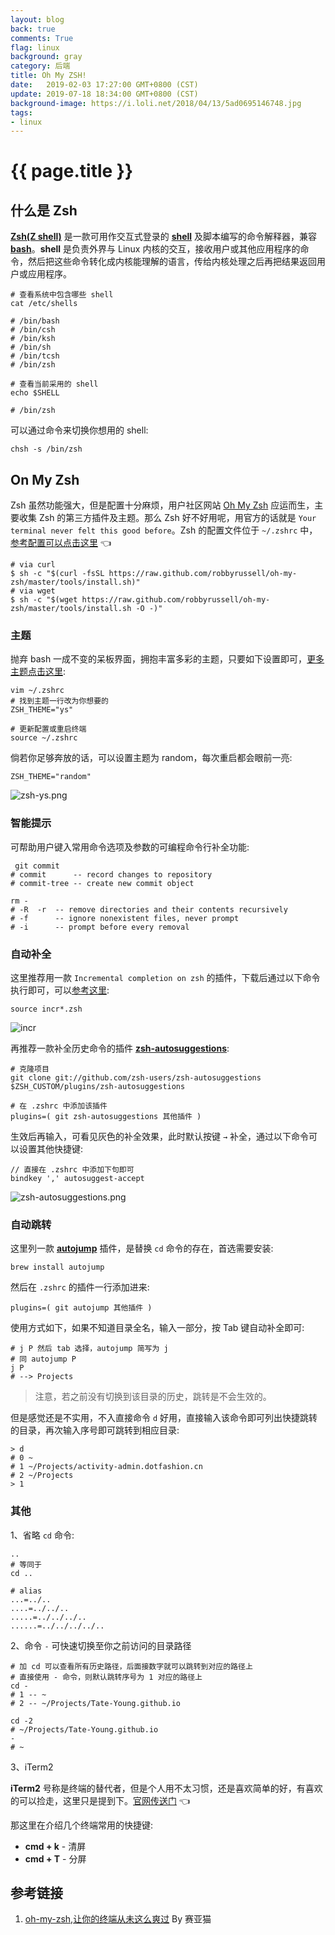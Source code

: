 ```yaml
---
layout: blog
back: true
comments: True
flag: linux
background: gray
category: 后端
title: Oh My ZSH!
date:   2019-02-03 17:27:00 GMT+0800 (CST)
update: 2019-07-18 18:34:00 GMT+0800 (CST)
background-image: https://i.loli.net/2018/04/13/5ad0695146748.jpg
tags:
- linux
---
```

# {{ page.title }}

## 什么是 Zsh

**[Zsh(Z shell)](https://zh.wikipedia.org/wiki/Z_shell)** 是一款可用作交互式登录的 [**shell**](https://zh.wikipedia.org/wiki/殼層) 及脚本编写的命令解释器，兼容 [**bash**](https://zh.wikipedia.org/wiki/Bash)。**shell** 是负责外界与 Linux 内核的交互，接收用户或其他应用程序的命令，然后把这些命令转化成内核能理解的语言，传给内核处理之后再把结果返回用户或应用程序。

```SHELL
# 查看系统中包含哪些 shell
cat /etc/shells

# /bin/bash
# /bin/csh
# /bin/ksh
# /bin/sh
# /bin/tcsh
# /bin/zsh
```

```SHELL
# 查看当前采用的 shell
echo $SHELL

# /bin/zsh
```

可以通过命令来切换你想用的 shell:

```SHELL
chsh -s /bin/zsh
```

## On My Zsh

Zsh 虽然功能强大，但是配置十分麻烦，用户社区网站 [Oh My Zsh](https://ohmyz.sh) 应运而生，主要收集 Zsh 的第三方插件及主题。那么 Zsh 好不好用呢，用官方的话就是 `Your terminal never felt this good before`。Zsh 的配置文件位于 `~/.zshrc` 中，[参考配置可以点击这里](/style/files/zshrc.txt) 👈

```SHELL
# via curl
$ sh -c "$(curl -fsSL https://raw.github.com/robbyrussell/oh-my-zsh/master/tools/install.sh)"
# via wget
$ sh -c "$(wget https://raw.github.com/robbyrussell/oh-my-zsh/master/tools/install.sh -O -)"
```

### 主题

抛弃 bash 一成不变的呆板界面，拥抱丰富多彩的主题，只要如下设置即可，[更多主题点击这里](https://github.com/robbyrussell/oh-my-zsh/wiki/themes):

```SHELL
vim ~/.zshrc
# 找到主题一行改为你想要的
ZSH_THEME="ys"

# 更新配置或重启终端
source ~/.zshrc
```

倘若你足够奔放的话，可以设置主题为 random，每次重启都会眼前一亮:

```TEXT
ZSH_THEME="random"
```

![zsh-ys.png](https://i.loli.net/2019/02/03/5c56a2b1a0f8c.png)

### 智能提示

可帮助用户键入常用命令选项及参数的可编程命令行补全功能:

```SHELL
 git commit
# commit      -- record changes to repository
# commit-tree -- create new commit object

rm -
# -R  -r  -- remove directories and their contents recursively
# -f      -- ignore nonexistent files, never prompt
# -i      -- prompt before every removal
```

### 自动补全

这里推荐用一款 `Incremental completion on zsh` 的插件，下载后通过以下命令执行即可，可以[参考这里](http://mimosa-pudica.net/zsh-incremental.html):

```SHELL
source incr*.zsh
```

![incr](http://mimosa-pudica.net/img/zsh.gif)

再推荐一款补全历史命令的插件 **[zsh-autosuggestions](https://github.com/zsh-users/zsh-autosuggestions)**:

```SHELL
# 克隆项目
git clone git://github.com/zsh-users/zsh-autosuggestions $ZSH_CUSTOM/plugins/zsh-autosuggestions

# 在 .zshrc 中添加该插件
plugins=( git zsh-autosuggestions 其他插件 )
```

生效后再输入，可看见灰色的补全效果，此时默认按键 `→` 补全，通过以下命令可以设置其他快捷键:

```TEXT
// 直接在 .zshrc 中添加下句即可
bindkey ',' autosuggest-accept
```

![zsh-autosuggestions.png](https://i.loli.net/2019/02/03/5c56b132520bc.png)

### 自动跳转

这里列一款 **[autojump](https://github.com/wting/autojump)** 插件，是替换 `cd` 命令的存在，首选需要安装:

```SHELL
brew install autojump
```

然后在 `.zshrc` 的插件一行添加进来:

```TEXT
plugins=( git autojump 其他插件 )
```

使用方式如下，如果不知道目录全名，输入一部分，按 Tab 键自动补全即可:

```SHELL
# j P 然后 tab 选择，autojump 简写为 j
# 同 autojump P
j P
# --> Projects
```

> 注意，若之前没有切换到该目录的历史，跳转是不会生效的。

但是感觉还是不实用，不入直接命令 `d` 好用，直接输入该命令即可列出快捷跳转的目录，再次输入序号即可跳转到相应目录:

```SHELL
> d
# 0	~
# 1	~/Projects/activity-admin.dotfashion.cn
# 2	~/Projects
> 1
```

### 其他

1、省略 `cd` 命令:

```SHELL
..
# 等同于
cd ..
```

```SHELL
# alias
...=../..
....=../../..
.....=../../../..
......=../../../../..
```

2、命令 `-` 可快速切换至你之前访问的目录路径

```SHELL
# 加 cd 可以查看所有历史路径，后面接数字就可以跳转到对应的路径上
# 直接使用 - 命令，则默认跳转序号为 1 对应的路径上
cd -
# 1 -- ~
# 2 -- ~/Projects/Tate-Young.github.io

cd -2
# ~/Projects/Tate-Young.github.io
-
# ~
```

3、iTerm2

**iTerm2** 号称是终端的替代者，但是个人用不太习惯，还是喜欢简单的好，有喜欢的可以捡走，这里只是提到下。[官网传送门](https://iterm2.com/index.html) 👈

那这里在介绍几个终端常用的快捷键:

* **cmd + k** - 清屏
* **cmd + T** - 分屏

## 参考链接

1. [oh-my-zsh,让你的终端从未这么爽过](https://www.jianshu.com/p/d194d29e488c) By 赛亚猫
